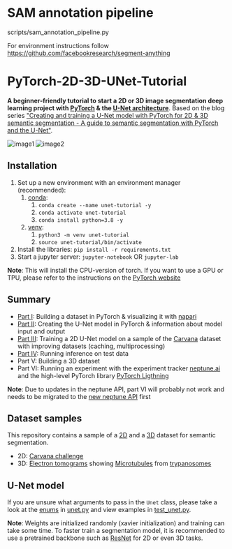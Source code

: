 # SAM annotation pipeline

scripts/sam_annotation_pipeline.py

For environment instructions follow https://github.com/facebookresearch/segment-anything


# PyTorch-2D-3D-UNet-Tutorial

**A beginner-friendly tutorial to start a 2D or 3D 
image segmentation deep learning project with [PyTorch](https://pytorch.org/) & the [U-Net architecture](https://arxiv.org/pdf/1505.04597.pdf)**. 
Based on the blog series 
["Creating and training a U-Net model with PyTorch for 2D & 3D semantic segmentation - A guide to semantic segmentation with PyTorch and the U-Net"](https://johschmidt42.medium.com/creating-and-training-a-u-net-model-with-pytorch-for-2d-3d-semantic-segmentation-dataset-fb1f7f80fe55).

![image1](images/image1.png)
![image2](images/image2.png)

## Installation

1. Set up a new environment with an environment manager (recommended):
   1. [conda](https://docs.conda.io/en/latest/miniconda.html):
      1. `conda create --name unet-tutorial -y`
      2. `conda activate unet-tutorial`
      3. `conda install python=3.8 -y`
   2. [venv](https://docs.python.org/3/library/venv.html):
      1. `python3 -m venv unet-tutorial`
      2. `source unet-tutorial/bin/activate`
2. Install the libraries:
`pip install -r requirements.txt`
3. Start a jupyter server:
`jupyter-notebook` OR `jupyter-lab`

**Note**: This will install the CPU-version of torch. If you want to use a GPU or TPU, please refer to the instructions on the [PyTorch website](https://pytorch.org/)

## Summary

- [Part I](https://towardsdatascience.com/creating-and-training-a-u-net-model-with-pytorch-for-2d-3d-semantic-segmentation-dataset-fb1f7f80fe55): Building a dataset in PyTorch & visualizing it with [napari](https://napari.org/)
- [Part II](https://towardsdatascience.com/creating-and-training-a-u-net-model-with-pytorch-for-2d-3d-semantic-segmentation-model-building-6ab09d6a0862): Creating the U-Net model in PyTorch & information about model input and output
- [Part III](https://towardsdatascience.com/creating-and-training-a-u-net-model-with-pytorch-for-2d-3d-semantic-segmentation-training-3-4-8242d31de234): Training a 2D U-Net model on a sample of the [Carvana](Carvana) dataset with improving datasets (caching, multiprocessing)
- [Part IV](https://towardsdatascience.com/creating-and-training-a-u-net-model-with-pytorch-for-2d-3d-semantic-segmentation-inference-4-4-e52b074ddf6f): Running inference on test data 
- Part V: Building a 3D dataset
- Part VI: Running an experiment with the experiment tracker [neptune.ai](https://neptune.ai/) and the high-level PyTorch library [PyTorch Ligthning](https://www.pytorchlightning.ai/) 

**Note**: Due to updates in the neptune API, part VI will probably not work and needs to be migrated to the [new neptune API](https://docs.neptune.ai/links/migration-guide) first

## Dataset samples

This repository contains a sample of a [2D](Carvana) and a [3D](Microtubules3D) dataset for semantic segmentation.

- 2D: [Carvana challenge](https://www.kaggle.com/c/carvana-image-masking-challenge)
- 3D: [Electron tomograms](https://en.wikipedia.org/wiki/Electron_tomography) showing [Microtubules](https://en.wikipedia.org/wiki/Microtubule) from [trypanosomes](https://en.wikipedia.org/wiki/Trypanosoma)

## U-Net model

If you are unsure what arguments to pass in the `Unet` class, 
please take a look at the [enums](https://docs.python.org/3/library/enum.html) in [unet.py](unet.py) and view examples in [test_unet.py](tests/test_unet.py).

**Note**: Weights are initialized randomly (xavier initialization) and training can take some time. 
To faster train a segmentation model, it is recommended to use a pretrained backbone such as [ResNet](https://pytorch.org/hub/pytorch_vision_resnet/) for 2D or even 3D tasks.
